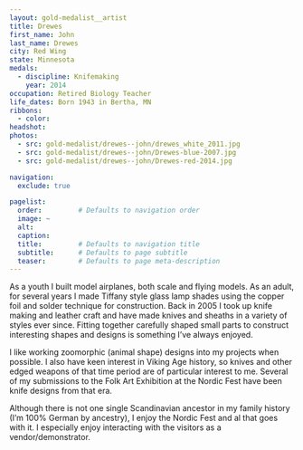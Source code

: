 ```yaml
---
layout: gold-medalist__artist
title: Drewes
first_name: John
last_name: Drewes
city: Red Wing
state: Minnesota
medals: 
  - discipline: Knifemaking
    year: 2014
occupation: Retired Biology Teacher
life_dates: Born 1943 in Bertha, MN
ribbons:
  - color: 
headshot:
photos:
  - src: gold-medalist/drewes--john/drewes_white_2011.jpg
  - src: gold-medalist/drewes--john/Drewes-blue-2007.jpg
  - src: gold-medalist/drewes--john/Drewes-red-2014.jpg

navigation:
  exclude: true

pagelist:
  order:         # Defaults to navigation order  
  image: ~
  alt:
  caption:
  title:         # Defaults to navigation title
  subtitle:      # Defaults to page subtitle
  teaser:        # Defaults to page meta-description  
---
```


As a youth I built model airplanes, both scale and flying models. As an adult, for several years I made Tiffany style glass lamp shades using the copper foil and solder technique for construction. Back in 2005 I took up knife making and leather craft and have made knives and sheaths in a variety of styles ever since. Fitting together carefully shaped small parts to construct interesting shapes and designs is something I’ve always enjoyed. 

I like working zoomorphic (animal shape) designs into my projects when possible. I also have keen interest in Viking Age history, so knives and other edged weapons of that time period are of particular interest to me. Several of my submissions to the Folk Art Exhibition at the Nordic Fest have been knife designs from that era. 

Although there is not one single Scandinavian ancestor in my family history (I’m 100% German by ancestry), I enjoy the Nordic Fest and al that goes with it. I especially enjoy interacting with the visitors as a vendor/demonstrator. 
